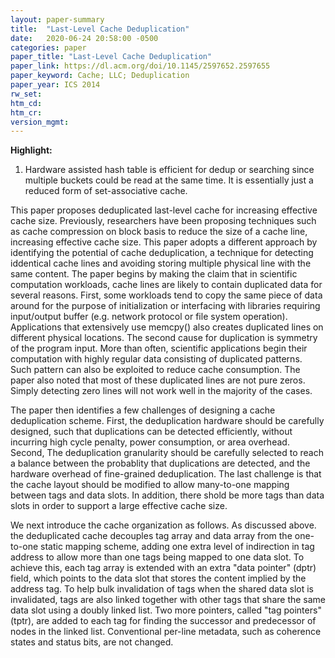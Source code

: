 ```yaml
---
layout: paper-summary
title:  "Last-Level Cache Deduplication"
date:   2020-06-24 20:58:00 -0500
categories: paper
paper_title: "Last-Level Cache Deduplication"
paper_link: https://dl.acm.org/doi/10.1145/2597652.2597655
paper_keyword: Cache; LLC; Deduplication
paper_year: ICS 2014
rw_set:
htm_cd:
htm_cr:
version_mgmt:
---
```


**Highlight:**

1. Hardware assisted hash table is efficient for dedup or searching since multiple buckets could be read at the same time.
   It is essentially just a reduced form of set-associative cache.

This paper proposes deduplicated last-level cache for increasing effective cache size. Previously, researchers have been 
proposing techniques such as cache compression on block basis to reduce the size of a cache line, increasing effective
cache size. This paper adopts a different approach by identifying the potential of cache deduplication, a technique for
detecting iddentical cache lines and avoiding storing multiple physical line with the same content.
The paper begins by making the claim that in scientific computation workloads, cache lines are likely to contain duplicated
data for several reasons. First, some workloads tend to copy the same piece of data around for the purpose of initialization
or interfacing with libraries requiring input/output buffer (e.g. network protocol or file system operation).
Applications that extensively use memcpy() also creates duplicated lines on different physical locations.
The second cause for duplication is symmetry of the program input. More than often, scientific applications begin their
computation with highly regular data consisting of duplicated patterns. Such pattern can also be exploited to reduce 
cache consumption.
The paper also noted that most of these duplicated lines are not pure zeros. Simply detecting zero lines will not work
well in the majority of the cases.

The paper then identifies a few challenges of designing a cache deduplication scheme. First, the deduplication hardware 
should be carefully designed, such that duplications can be detected efficiently, without incurring high cycle penalty, 
power consumption, or area overhead. Second, The deduplication granularity should be carefully selected to reach a balance
between the probablity that duplications are detected, and the hardware overhead of fine-grained deduplication.
The last challenge is that the cache layout should be modified to allow many-to-one mapping between tags and data slots.
In addition, there shold be more tags than data slots in order to support a large effective cache size.

We next introduce the cache organization as follows. As discussed above. the deduplicated cache decouples tag array
and data array from the one-to-one static mapping scheme, adding one extra level of indirection in tag address to
allow more than one tags being mapped to one data slot. To achieve this, each tag array is extended with an extra 
"data pointer" (dptr) field, which points to the data slot that stores the content implied by the address tag.
To help bulk invalidation of tags when the shared data slot is invalidated, tags are also linked together with other 
tags that share the same data slot using a doubly linked list. Two more pointers, called "tag pointers" (tptr), are 
added to each tag for finding the successor and predecessor of nodes in the linked list. 
Conventional per-line metadata, such as coherence states and status bits, are not changed.


